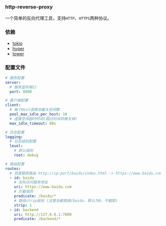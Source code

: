 ### http-reverse-proxy

一个简单的反向代理工具，支持`HTTP`、`HTTPS`两种协议。

### 依赖
- [tokio](https://github.com/tokio-rs/tokio)
- [hyper](https://github.com/hyperium/hyper)
- [tower](https://github.com/tower-rs/tower)

### 配置文件

```yaml
# 服务配置
server:
  # 服务监听端口
  port: 8000

# 客户端配置
client:
  # 每个Host连接池最大空闲数
  pool_max_idle_per_host: 10
  # 连接空闲超时时间(超过时间将被关掉)
  max_idle_timeout: 60s

# 日志配置
logging:
  # 日志级别配置
  level:
    # 默认级别
    root: debug

# 路由配置
routes:
  # 百度服务路由 http://ip:port/baidu/index.html -> https://www.baidu.com/index.html 
  - id: baidu
    # 实际访问服务地址
    uri: https://www.baidu.com
    # 拦截规则
    predicate: /baidu/*
    # 路径strip级别 (这里会截取掉/baidu，默认为0，不截取)
    strip: 1
  - id: backend
    uri: http://127.0.0.1:7000
    predicate: /backend/*
```

